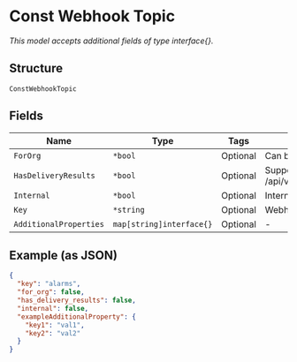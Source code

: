 
# Const Webhook Topic

*This model accepts additional fields of type interface{}.*

## Structure

`ConstWebhookTopic`

## Fields

| Name | Type | Tags | Description |
|  --- | --- | --- | --- |
| `ForOrg` | `*bool` | Optional | Can be used in org webhooks, optional |
| `HasDeliveryResults` | `*bool` | Optional | Supports webhook delivery results /api/v1/:scope/:scope_id/webhooks/:webhook_id/events/search |
| `Internal` | `*bool` | Optional | Internal topic (not selectable in site/org webhooks) |
| `Key` | `*string` | Optional | Webhook topic name |
| `AdditionalProperties` | `map[string]interface{}` | Optional | - |

## Example (as JSON)

```json
{
  "key": "alarms",
  "for_org": false,
  "has_delivery_results": false,
  "internal": false,
  "exampleAdditionalProperty": {
    "key1": "val1",
    "key2": "val2"
  }
}
```


